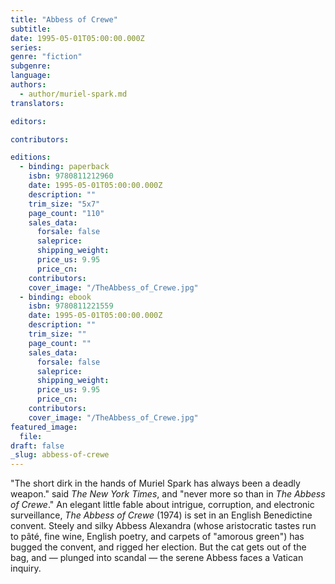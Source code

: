 ```yaml
---
title: "Abbess of Crewe"
subtitle:
date: 1995-05-01T05:00:00.000Z
series:
genre: "fiction"
subgenre:
language:
authors:
  - author/muriel-spark.md
translators:

editors:

contributors:

editions:
  - binding: paperback
    isbn: 9780811212960
    date: 1995-05-01T05:00:00.000Z
    description: ""
    trim_size: "5x7"
    page_count: "110"
    sales_data:
      forsale: false
      saleprice:
      shipping_weight:
      price_us: 9.95
      price_cn:
    contributors:
    cover_image: "/TheAbbess_of_Crewe.jpg"
  - binding: ebook
    isbn: 9780811221559
    date: 1995-05-01T05:00:00.000Z
    description: ""
    trim_size: ""
    page_count: ""
    sales_data:
      forsale: false
      saleprice:
      shipping_weight:
      price_us: 9.95
      price_cn:
    contributors:
    cover_image: "/TheAbbess_of_Crewe.jpg"
featured_image:
  file:
draft: false
_slug: abbess-of-crewe
---
```


"The short dirk in the hands of Muriel Spark has always been a deadly weapon." said _The New York Times_, and "never more so than in _The Abbess of Crewe_." An elegant little fable about intrigue, corruption, and electronic surveillance, _The Abbess of Crewe_ (1974) is set in an English Benedictine convent. Steely and silky Abbess Alexandra (whose aristocratic tastes run to pâté, fine wine, English poetry, and carpets of "amorous green") has bugged the convent, and rigged her election. But the cat gets out of the bag, and — plunged into scandal — the serene Abbess faces a Vatican inquiry.

